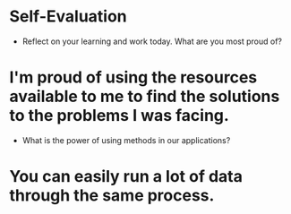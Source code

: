 # Self-Evaluation

- Reflect on your learning and work today. What are you most proud of?
# I'm proud of using the resources available to me to find the solutions to the problems I was facing.
- What is the power of using methods in our applications?
# You can easily run a lot of data through the same process.